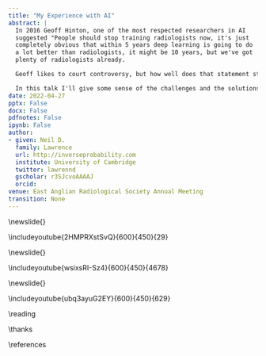 ```yaml
---
title: "My Experience with AI"
abstract: |
  In 2016 Geoff Hinton, one of the most respected researchers in AI
  suggested "People should stop training radiologists now, it's just
  completely obvious that within 5 years deep learning is going to do
  a lot better than radiologists, it might be 10 years, but we've got
  plenty of radiologists already.

  Geoff likes to court controversy, but how well does that statement stand up with time? Elon Musk also said that we'd have fully autonomous drivng by 2018. What happened to that? Both these predictions are examples of the Great AI Fallacy. The idea that we have finally devoloped automation technology that can adapt to that. The reality is more mundane, but it doesn't mean that AI can't help.

  In this talk I'll give some sense of the challenges and the solutions.
date: 2022-04-27
pptx: False
docx: False
pdfnotes: False
ipynb: False
author:
- given: Neil D.
  family: Lawrence
  url: http://inverseprobability.com
  institute: University of Cambridge
  twitter: lawrennd
  gscholar: r3SJcvoAAAAJ
  orcid: 
venue: East Anglian Radiological Society Annual Meeting
transition: None
---
```




\newslide{}

\includeyoutube{2HMPRXstSvQ}{600}{450}{29}

\newslide{}

\includeyoutube{wsixsRI-Sz4}{600}{450}{4678}

\newslide{}

\includeyoutube{ubq3ayuG2EY}{600}{450}{629}


\reading

\thanks

\references

